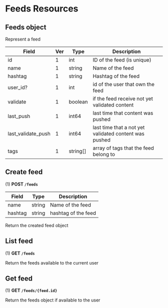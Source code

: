 # Feeds Resources

## Feeds object

Represent a feed

| Field              | Ver | Type     | Description                                           |
| ------------------ | --- | -------- | ----------------------------------------------------- |
| id                 | 1   | int      | ID of the feed (is unique)                            |
| name               | 1   | string   | Name of the feed                                      |
| hashtag            | 1   | string   | Hashtag of the feed                                   |
| user_id?           | 1   | int      | id of the user that own the feed                      |
| validate           | 1   | boolean  | if the feed receive not yet validated content         |
| last_push          | 1   | int64    | last time that content was pushed                     |
| last_validate_push | 1   | int64    | last time that a not yet validated content was pushed |
| tags               | 1   | string[] | array of tags that the feed belong to                 |

## Create feed

(1) **POST `/feeds`**

| Field   | Type   | Description         |
| ------- | ------ | ------------------- |
| name    | string | Name of the feed    |
| hashtag | string | hashtag of the feed |

Return the created feed object

## List feed

(1) **GET `/feeds`**

Return the feeds available to the current user

## Get feed 

(1) **GET `/feeds/{feed.id}`**

Return the feeds object if available to the user